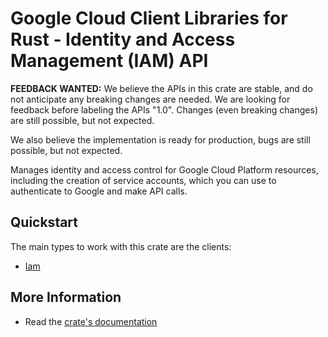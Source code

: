 # Google Cloud Client Libraries for Rust - Identity and Access Management (IAM) API

<!-- Code generated by sidekick. DO NOT EDIT. -->

**FEEDBACK WANTED:** We believe the APIs in this crate are stable, and
do not anticipate any breaking changes are needed. We are looking for
feedback before labeling the APIs "1.0". Changes (even breaking changes)
are still possible, but not expected.

We also believe the implementation is ready for production, bugs are
still possible, but not expected.

Manages identity and access control for Google Cloud Platform resources,
including the creation of service accounts, which you can use to
authenticate to Google and make API calls.

## Quickstart

The main types to work with this crate are the clients:

- [Iam]

## More Information

- Read the [crate's documentation](https://docs.rs/google-cloud-iam-admin-v1/latest/google-cloud-iam-admin-v1)

[Iam]: https://docs.rs/google-cloud-iam-admin-v1/latest/google_cloud_iam_admin_v1/client/struct.Iam.html
